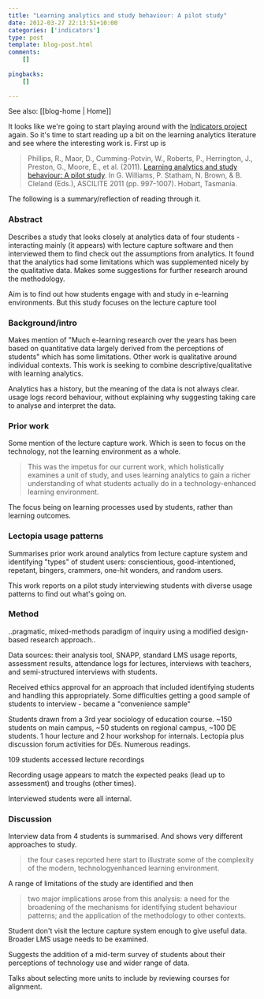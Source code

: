```yaml
---
title: "Learning analytics and study behaviour: A pilot study"
date: 2012-03-27 22:13:51+10:00
categories: ['indicators']
type: post
template: blog-post.html
comments:
    []
    
pingbacks:
    []
    
---
```


See also: [[blog-home | Home]]

It looks like we're going to start playing around with the [Indicators project](http://indicatorsproject.wordpress.com/) again. So it's time to start reading up a bit on the learning analytics literature and see where the interesting work is. First up is

> Phillips, R., Maor, D., Cumming-Potvin, W., Roberts, P., Herrington, J., Preston, G., Moore, E., et al. (2011). [Learning analytics and study behaviour: A pilot study](http://researchrepository.murdoch.edu.au/6751/1/learning_analytics.pdf). In G. Williams, P. Statham, N. Brown, & B. Cleland (Eds.), ASCILITE 2011 (pp. 997-1007). Hobart, Tasmania.

The following is a summary/reflection of reading through it.

### Abstract

Describes a study that looks closely at analytics data of four students - interacting mainly (it appears) with lecture capture software and then interviewed them to find check out the assumptions from analytics. It found that the analytics had some limitations which was supplemented nicely by the qualitative data. Makes some suggestions for further research around the methodology.

Aim is to find out how students engage with and study in e-learning environments. But this study focuses on the lecture capture tool

### Background/intro

Makes mention of "Much e-learning research over the years has been based on quantitative data largely derived from the perceptions of students" which has some limitations. Other work is qualitative around individual contexts. This work is seeking to combine descriptive/qualitative with learning analytics.

Analytics has a history, but the meaning of the data is not always clear. usage logs record behaviour, without explaining why suggesting taking care to analyse and interpret the data.

### Prior work

Some mention of the lecture capture work. Which is seen to focus on the technology, not the learning environment as a whole.

> This was the impetus for our current work, which holistically examines a unit of study, and uses learning analytics to gain a richer understanding of what students actually do in a technology-enhanced learning environment.

The focus being on learning processes used by students, rather than learning outcomes.

### Lectopia usage patterns

Summarises prior work around analytics from lecture capture system and identifying "types" of student users: conscientious, good-intentioned, repetant, bingers, crammers, one-hit wonders, and random users.

This work reports on a pilot study interviewing students with diverse usage patterns to find out what's going on.

### Method

..pragmatic, mixed-methods paradigm of inquiry using a modified design-based research approach..

Data sources: their analysis tool, SNAPP, standard LMS usage reports, assessment results, attendance logs for lectures, interviews with teachers, and semi-structured interviews with students.

Received ethics approval for an approach that included identifying students and handling this appropriately. Some difficulties getting a good sample of students to interview - became a "convenience sample"

Students drawn from a 3rd year sociology of education course. ~150 students on main campus, ~50 students on regional campus, ~100 DE students. 1 hour lecture and 2 hour workshop for internals. Lectopia plus discussion forum activities for DEs. Numerous readings.

109 students accessed lecture recordings

Recording usage appears to match the expected peaks (lead up to assessment) and troughs (other times).

Interviewed students were all internal.

### Discussion

Interview data from 4 students is summarised. And shows very different approaches to study.

> the four cases reported here start to illustrate some of the complexity of the modern, technologyenhanced learning environment.

A range of limitations of the study are identified and then

> two major implications arose from this analysis: a need for the broadening of the mechanisms for identifying student behaviour patterns; and the application of the methodology to other contexts.

Student don't visit the lecture capture system enough to give useful data. Broader LMS usage needs to be examined.

Suggests the addition of a mid-term survey of students about their perceptions of technology use and wider range of data.

Talks about selecting more units to include by reviewing courses for alignment.
